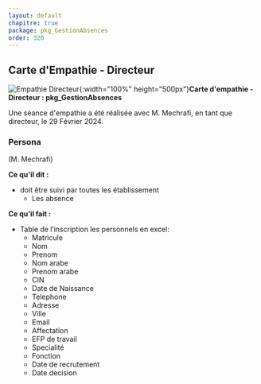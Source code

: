```yaml
---
layout: default
chapitre: true
package: pkg_GestionAbsences
order: 320
---
```



## Carte d'Empathie - Directeur

![Empathie Directeur](/gestion-personnels/diagrammes/pkg_GestionAbsences/empathie-directeur.svg){:width="100%" height="500px"}**Carte d'empathie - Directeur : pkg_GestionAbsences**


<!-- note -->

Une séance d'empathie a été réalisée avec M. Mechrafi, en tant que directeur, le 29 Février 2024.

### Persona
(M. Mechrafi)

**Ce qu'il dit :**
- doit être suivi par toutes les établissement
	- Les absence 

**Ce qu’il fait :**
- Table de l’inscription les personnels en excel:
  - Matricule
  - Nom
  - Prenom
  - Nom arabe
  - Prenom arabe
  - CIN
  - Date de Naissance
  - Telephone
  - Adresse
  - Ville
  - Email
  - Affectation
  - EFP de travail
  - Specialité
  - Fonction
  - Date de recrutement 
  - Date decision
